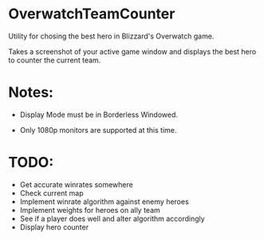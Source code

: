 # OverwatchTeamCounter

Utility for chosing the best hero in Blizzard's Overwatch game.

Takes a screenshot of your active game window and displays the best hero to counter the current team.

# Notes:

* Display Mode must be in Borderless Windowed.

* Only 1080p monitors are supported at this time.

# TODO:

* Get accurate winrates somewhere
* Check current map
* Implement winrate algorithm against enemy heroes
* Implement weights for heroes on ally team
* See if a player does well and alter algorithm accordingly
* Display hero counter

